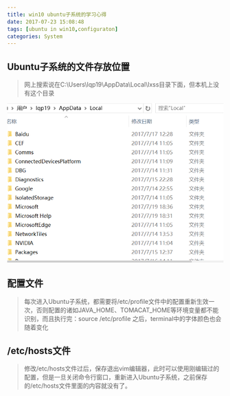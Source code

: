 ```yaml
---
title: win10 ubuntu子系统的学习心得
date: 2017-07-23 15:08:48
tags: [ubuntu in win10,configuraton]
categories: System
---
```


## Ubuntu子系统的文件存放位置

> 网上搜索说在C:\Users\lqp19\AppData\Local\lxss目录下面，但本机上没有这个目录
<!--more-->
![image](/img/p1.PNG)

## 配置文件

> 每次进入Ubuntu子系统，都需要将/etc/profile文件中的配置重新生效一次，否则配置的诸如JAVA_HOME、TOMACAT_HOME等环境变量都不能识别，而且执行完：source /etc/profile 之后，terminal中的字体颜色也会随着变化 
> 

## /etc/hosts文件
> 修改/etc/hosts文件过后，保存退出vim编辑器，此时可以使用刚编辑过的配置，但是一旦关闭命令行窗口，重新进入Ubuntu子系统，之前保存的/etc/hosts文件里面的内容就没有了。